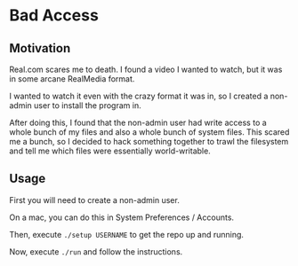 # Bad Access

## Motivation

Real.com scares me to death. I found a video I wanted to watch, but it was in some arcane RealMedia format.

I wanted to watch it even with the crazy format it was in, so I created a non-admin user to install the program in.

After doing this, I found that the non-admin user had write access to a whole bunch of my files and also a whole bunch of system files.
This scared me a bunch, so I decided to hack something together to trawl the filesystem and tell me which files were essentially world-writable.

## Usage

First you will need to create a non-admin user.

On a mac, you can do this in System Preferences / Accounts.

Then, execute `./setup USERNAME` to get the repo up and running.

Now, execute `./run` and follow the instructions.
